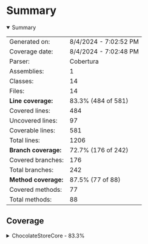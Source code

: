 # Summary
<details open><summary>Summary</summary>

|||
|:---|:---|
| Generated on: | 8/4/2024 - 7:02:52 PM |
| Coverage date: | 8/4/2024 - 7:02:48 PM |
| Parser: | Cobertura |
| Assemblies: | 1 |
| Classes: | 14 |
| Files: | 14 |
| **Line coverage:** | 83.3% (484 of 581) |
| Covered lines: | 484 |
| Uncovered lines: | 97 |
| Coverable lines: | 581 |
| Total lines: | 1206 |
| **Branch coverage:** | 72.7% (176 of 242) |
| Covered branches: | 176 |
| Total branches: | 242 |
| **Method coverage:** | 87.5% (77 of 88) |
| Covered methods: | 77 |
| Total methods: | 88 |

</details>

## Coverage
<details><summary>ChocolateStoreCore - 83.3%</summary>

|**Name**|**Line**|**Branch**|**Method**|
|:---|---:|---:|---:|
|**ChocolateStoreCore**|**83.3%**|**72.7%**|**87.5%**|
|ChocolateStoreCore.App|90%|64.2%|100%|
|ChocolateStoreCore.ArgsOptions|0%||0%|
|ChocolateStoreCore.Exceptions.DownloadException|0%||0%|
|ChocolateStoreCore.Helpers.ChocolateyHelper|96%|71.7%|100%|
|ChocolateStoreCore.Helpers.HttpHelper|74%|62.5%|100%|
|ChocolateStoreCore.Helpers.ServiceHelper|0%||0%|
|ChocolateStoreCore.Helpers.StringHelper|97.8%|87.5%|100%|
|ChocolateStoreCore.Models.ChocolateyPackage|88.8%|75%|100%|
|ChocolateStoreCore.Models.Dependency|100%||100%|
|ChocolateStoreCore.Models.Download|100%||100%|
|ChocolateStoreCore.Models.Settings|76.9%|50%|92.3%|
|ChocolateStoreCore.Models.StorePackage|100%||100%|
|ChocolateStoreCore.PackageCacher|87%|81.2%|83.3%|
|ChocolateStoreCore.Program|25.9%|0%|33.3%|

</details>
